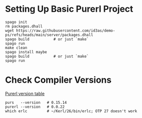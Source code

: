 Setting Up Basic Purerl Project
==
```shell
spago init
rm packages.dhall
wget https://raw.githubusercontent.com/id3as/demo-ps/refs/heads/main/server/packages.dhall
spago build           # or just `make`
spago run
make clean
spago install maybe
spago build           # or just `make`
spago run
```

Check Compiler Versions
==
[Purerl version table](https://github.com/purerl/purerl?tab=readme-ov-file#versions)

```shell
purs   --version   # 0.15.14
purerl --version   # 0.0.22
which erlc         # ~/Kerl/26/bin/erlc; OTP 27 doesn't work
```
